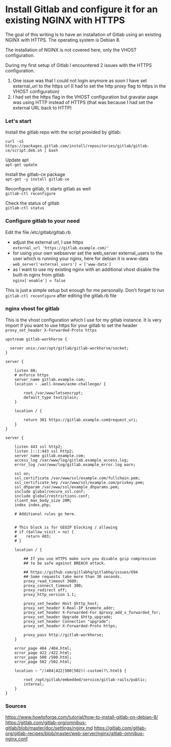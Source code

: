 # Install Gitlab and configure it for an existing NGINX with HTTPS

The goal of this writing is to have an installation of Gitlab using an existing NGINX with HTTPS. The operating system is Debian 8.

The installation of NGINX is not covered here, only the VHOST configuration.

During my first setup of Gitlab I encountered 2 issues with the HTTPS configuration.
1. One issue was that I could not login anymore as soon I have set external_url to the https url (I had to set the http proxy flag to https in the VHOST configuration)  
2. I had set the https flag in the VHOST configuration but gravatar page was using HTTP instead of HTTPS (that was because I had set the external URL back to HTTP)

### Let's start

Install the gitlab repo with the script provided by gitlab:

`curl -sS https://packages.gitlab.com/install/repositories/gitlab/gitlab-ce/script.deb.sh | bash`

Update apt  
`apt-get update`

Install the gitlab-ce package  
`apt-get -y install gitlab-ce`

Reconfigure gitlab, it starts gitlab as well  
`gitlab-ctl reconfigure`

Check the status of gitlab  
`gitlab-ctl status`


### Configure gitlab to your need  
Edit the file /etc/gitlab/gitlab.rb   

- adjust the external url, I use https  
  `external_url 'https://gitlab.example.com/'`
- for using your own webserver set the web_server external_users to the user which is running your nginx, here for debian it is www-data  
  `web_server['external_users'] = ['www-data']`
- as I want to use my existing nginx with an additional vhost disable the built-in nginx from gitlab   
  `nginx['enable'] = false`

This is just a simple setup but enough for me personally.
Don't forget to run `gitlab-ctl reconfigure` after editing the gitlab.rb file

### nginx vhost for gitlab
This is the vhost configuration which I use for my gitlab instance. It is very import if you want to use https for your gitlab to set the header `proxy_set_header X-Forwarded-Proto https`

```
upstream gitlab-workhorse {

  server unix:/var/opt/gitlab/gitlab-workhorse/socket;
}

server {

	listen 80;
	# enforce https
	server_name gitlab.example.com;
	location ~ .well-known/acme-challenge/ {

		root /var/www/letsencrypt;
		default_type text/plain;
	}

	location / {

		return 301 https://gitlab.example.com$request_uri;
	}
}

server {

	listen 443 ssl http2;
	listen [::]:443 ssl http2;
	server_name gitlab.example.com;
	access_log /var/www/log/gitlab.example_access.log;
	error_log /var/www/log/gitlab.example_error.log warn;

	ssl on;
	ssl_certificate /var/www/ssl/example.com/fullchain.pem;
	ssl_certificate_key /var/www/ssl/example.com/privkey.pem;
	ssl_dhparam /var/www/ssl/example_dhparams.pem;
	include global/secure_ssl.conf;
	include global/restrictions.conf;
	client_max_body_size 20M;
	index index.php;

	# Additional rules go here.


	# This block is for GEOIP blocking / allowing
	# if ($allow_visit = no) {
	#    return 403;
	# }

	location / {

		## If you use HTTPS make sure you disable gzip compression
		## to be safe against BREACH attack.

		## https://github.com/gitlabhq/gitlabhq/issues/694
		## Some requests take more than 30 seconds.
		proxy_read_timeout 3600;
		proxy_connect_timeout 300;
		proxy_redirect off;
		proxy_http_version 1.1;

		proxy_set_header Host $http_host;
		proxy_set_header X-Real-IP $remote_addr;
		proxy_set_header X-Forwarded-For $proxy_add_x_forwarded_for;
		proxy_set_header Upgrade $http_upgrade;
		proxy_set_header Connection "upgrade";
		proxy_set_header X-Forwarded-Proto https;

		proxy_pass http://gitlab-workhorse;
	}

	error_page 404 /404.html;
	error_page 422 /422.html;
	error_page 500 /500.html;
	error_page 502 /502.html;

	location ~ ^/(404|422|500|502)(-custom)?\.html$ {

		root /opt/gitlab/embedded/service/gitlab-rails/public;
		internal;
	}
}
```

### Sources  
https://www.howtoforge.com/tutorial/how-to-install-gitlab-on-debian-8/
https://gitlab.com/gitlab-org/omnibus-gitlab/blob/master/doc/settings/nginx.md
https://gitlab.com/gitlab-org/gitlab-recipes/blob/master/web-server/nginx/gitlab-omnibus-nginx.conf
